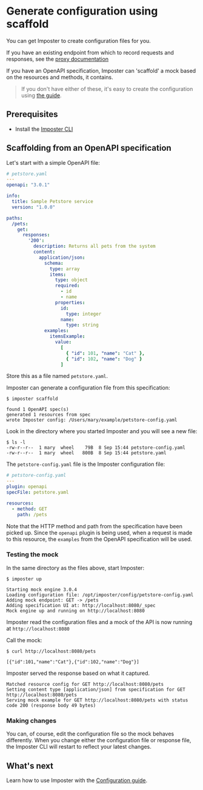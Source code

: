 # Generate configuration using scaffold

You can get Imposter to create configuration files for you.

If you have an existing endpoint from which to record requests and responses, see the [proxy documentation](./proxy_endpoint.md)

If you have an OpenAPI specification, Imposter can 'scaffold' a mock based on the resources and methods, it contains.

> If you don't have either of these, it's easy to create the configuration using [the guide](./configuration.md).

## Prerequisites

- Install the [Imposter CLI](./run_imposter_cli.md)

## Scaffolding from an OpenAPI specification

Let's start with a simple OpenAPI file:

```yaml
# petstore.yaml
---
openapi: "3.0.1"

info:
  title: Sample Petstore service
  version: "1.0.0"

paths:
  /pets:
    get:
      responses:
        '200':
          description: Returns all pets from the system
          content:
            application/json:
              schema:
                type: array
                items:
                  type: object
                  required:
                    - id
                    - name
                  properties:
                    id:
                      type: integer
                    name:
                      type: string
              examples:
                itemsExample:
                  value:
                    [
                      { "id": 101, "name": "Cat" },
                      { "id": 102, "name": "Dog" }
                    ]
```

Store this as a file named `petstore.yaml`.

Imposter can generate a configuration file from this specification:

    $ imposter scaffold
    
    found 1 OpenAPI spec(s)
    generated 1 resources from spec
    wrote Imposter config: /Users/mary/example/petstore-config.yaml

Look in the directory where you started Imposter and you will see a new file:

    $ ls -l
    -rw-r--r--  1 mary  wheel    79B  8 Sep 15:44 petstore-config.yaml
    -rw-r--r--  1 mary  wheel   800B  8 Sep 15:44 petstore.yaml

The `petstore-config.yaml` file is the Imposter configuration file:

```yaml
# petstore-config.yaml
---
plugin: openapi
specFile: petstore.yaml

resources:
  - method: GET
    path: /pets
```

Note that the HTTP method and path from the specification have been picked up. Since the `openapi` plugin is being used, when a request is made to this resource, the `examples` from the OpenAPI specification will be used.

### Testing the mock

In the same directory as the files above, start Imposter:

    $ imposter up

    Starting mock engine 3.0.4
    Loading configuration file: /opt/imposter/config/petstore-config.yaml
    Adding mock endpoint: GET -> /pets
    Adding specification UI at: http://localhost:8080/_spec
    Mock engine up and running on http://localhost:8080

Imposter read the configuration files and a mock of the API is now running at `http://localhost:8080`

Call the mock:

    $ curl http://localhost:8080/pets

    [{"id":101,"name":"Cat"},{"id":102,"name":"Dog"}]

Imposter served the response based on what it captured.

    Matched resource config for GET http://localhost:8080/pets
    Setting content type [application/json] from specification for GET http://localhost:8080/pets
    Serving mock example for GET http://localhost:8080/pets with status code 200 (response body 49 bytes)

### Making changes

You can, of course, edit the configuration file so the mock behaves differently. When you change either the configuration file or response file, the Imposter CLI will restart to reflect your latest changes.

## What's next

Learn how to use Imposter with the [Configuration guide](configuration.md).
